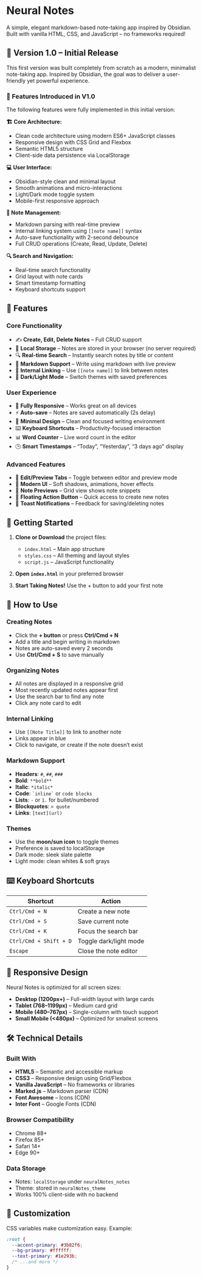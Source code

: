 # Neural Notes

A simple, elegant markdown-based note-taking app inspired by Obsidian. Built with vanilla HTML, CSS, and JavaScript – no frameworks required!

## 🎯 Version 1.0 – Initial Release

This first version was built completely from scratch as a modern, minimalist note-taking app. Inspired by Obsidian, the goal was to deliver a user-friendly yet powerful experience.

### 🚀 Features Introduced in V1.0

The following features were fully implemented in this initial version:

**🏗️ Core Architecture:**
- Clean code architecture using modern ES6+ JavaScript classes
- Responsive design with CSS Grid and Flexbox
- Semantic HTML5 structure
- Client-side data persistence via LocalStorage

**💻 User Interface:**
- Obsidian-style clean and minimal layout
- Smooth animations and micro-interactions
- Light/Dark mode toggle system
- Mobile-first responsive approach

**📝 Note Management:**
- Markdown parsing with real-time preview
- Internal linking system using `[[note name]]` syntax
- Auto-save functionality with 2-second debounce
- Full CRUD operations (Create, Read, Update, Delete)

**🔍 Search and Navigation:**
- Real-time search functionality
- Grid layout with note cards
- Smart timestamp formatting
- Keyboard shortcuts support

## 🌟 Features

### Core Functionality
- ✍️ **Create, Edit, Delete Notes** – Full CRUD support
- 💾 **Local Storage** – Notes are stored in your browser (no server required)
- 🔍 **Real-time Search** – Instantly search notes by title or content
- 📝 **Markdown Support** – Write using markdown with live preview
- 🔗 **Internal Linking** – Use `[[note name]]` to link between notes
- 🌙 **Dark/Light Mode** – Switch themes with saved preferences

### User Experience
- 📱 **Fully Responsive** – Works great on all devices
- ⚡ **Auto-save** – Notes are saved automatically (2s delay)
- 🎯 **Minimal Design** – Clean and focused writing environment
- ⌨️ **Keyboard Shortcuts** – Productivity-focused interaction
- 📊 **Word Counter** – Live word count in the editor
- 🕒 **Smart Timestamps** – “Today”, “Yesterday”, “3 days ago” display

### Advanced Features
- 🔄 **Edit/Preview Tabs** – Toggle between editor and preview mode
- 🎨 **Modern UI** – Soft shadows, animations, hover effects
- 📄 **Note Previews** – Grid view shows note snippets
- 🎯 **Floating Action Button** – Quick access to create new notes
- 🔔 **Toast Notifications** – Feedback for saving/deleting notes

## 🚀 Getting Started

1. **Clone or Download** the project files:
   - `index.html` – Main app structure
   - `styles.css` – All theming and layout styles
   - `script.js` – JavaScript functionality

2. **Open `index.html`** in your preferred browser

3. **Start Taking Notes!** Use the + button to add your first note

## 📝 How to Use

### Creating Notes
- Click the **+ button** or press **Ctrl/Cmd + N**
- Add a title and begin writing in markdown
- Notes are auto-saved every 2 seconds
- Use **Ctrl/Cmd + S** to save manually

### Organizing Notes
- All notes are displayed in a responsive grid
- Most recently updated notes appear first
- Use the search bar to find any note
- Click any note card to edit

### Internal Linking
- Use `[[Note Title]]` to link to another note
- Links appear in blue
- Click to navigate, or create if the note doesn’t exist

### Markdown Support
- **Headers**: `#`, `##`, `###`
- **Bold**: `**bold**`
- **Italic**: `*italic*`
- **Code**: `` `inline` `` or ``` code blocks ```
- **Lists**: `-` or `1.` for bullet/numbered
- **Blockquotes**: `> quote`
- **Links**: `[text](url)`

### Themes
- Use the **moon/sun icon** to toggle themes
- Preference is saved to localStorage
- Dark mode: sleek slate palette
- Light mode: clean whites & soft grays

## ⌨️ Keyboard Shortcuts

| Shortcut              | Action                      |
|-----------------------|-----------------------------|
| `Ctrl/Cmd + N`        | Create a new note           |
| `Ctrl/Cmd + S`        | Save current note           |
| `Ctrl/Cmd + K`        | Focus the search bar        |
| `Ctrl/Cmd + Shift + D`| Toggle dark/light mode      |
| `Escape`              | Close the note editor       |

## 📱 Responsive Design

Neural Notes is optimized for all screen sizes:

- **Desktop (1200px+)** – Full-width layout with large cards
- **Tablet (768–1199px)** – Medium card grid
- **Mobile (480–767px)** – Single-column with touch support
- **Small Mobile (<480px)** – Optimized for smallest screens

## 🛠️ Technical Details

### Built With
- **HTML5** – Semantic and accessible markup
- **CSS3** – Responsive design using Grid/Flexbox
- **Vanilla JavaScript** – No frameworks or libraries
- **Marked.js** – Markdown parser (CDN)
- **Font Awesome** – Icons (CDN)
- **Inter Font** – Google Fonts (CDN)

### Browser Compatibility
- Chrome 88+
- Firefox 85+
- Safari 14+
- Edge 90+

### Data Storage
- Notes: `localStorage` under `neuralNotes_notes`
- Theme: stored in `neuralNotes_theme`
- Works 100% client-side with no backend

## 🎨 Customization

CSS variables make customization easy. Example:

```css
:root {
  --accent-primary: #3b82f6;
  --bg-primary: #ffffff;
  --text-primary: #1e293b;
  /* ...and more */
}
